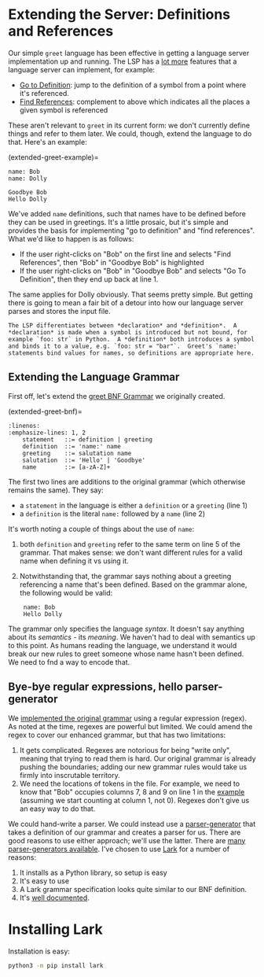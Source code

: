 # Extending the Server: Definitions and References

Our simple `greet` language has been effective in getting a language server implementation up and running.  The LSP has a [lot more](https://microsoft.github.io/language-server-protocol/specifications/lsp/3.17/specification/#languageFeatures) features that a language server can implement, for example:

* [Go to Definition](https://microsoft.github.io/language-server-protocol/specifications/lsp/3.17/specification/#textDocument_definition): jump to the definition of a symbol from a point where it's referenced.
* [Find References](https://microsoft.github.io/language-server-protocol/specifications/lsp/3.17/specification/#textDocument_references): complement to above which indicates all the places a given symbol is referenced

These aren't relevant to `greet` in its current form: we don't currently define things and refer to them later.  We could, though, extend the language to do that.  Here's an example:

(extended-greet-example)=

```text
name: Bob
name: Dolly

Goodbye Bob
Hello Dolly
```

We've added `name` definitions, such that names have to be defined before they can be used in greetings.  It's a little prosaic, but it's simple and provides the basis for implementing "go to definition" and "find references".  What we'd like to happen is as follows:

* If the user right-clicks on "Bob" on the first line and selects "Find References", then "Bob" in "Goodbye Bob" is highlighted
* If the user right-clicks on "Bob" in "Goodbye Bob" and selects "Go To Definition", then they end up back at line 1.

The same applies for Dolly obviously.  That seems pretty simple.  But getting there is going to mean a fair bit of a detour into how our language server parses and stores the input file.

```{note}
The LSP differentiates between *declaration* and *definition*.  A *declaration* is made when a symbol is introduced but not bound, for example `foo: str` in Python.  A *definition* both introduces a symbol and binds it to a value, e.g. `foo: str = "bar"`.  Greet's `name:` statements bind values for names, so definitions are appropriate here.
```

## Extending the Language Grammar

First off, let's extend the [greet BNF Grammar](#greet-grammar) we originally created.

(extended-greet-bnf)=

```{code-block} bnf
:linenos:
:emphasize-lines: 1, 2
    statement   ::= definition | greeting
    definition  ::= 'name:' name
    greeting    ::= salutation name
    salutation  ::= 'Hello' | 'Goodbye'
    name        ::= [a-zA-Z]+
```

The first two lines are additions to the original grammar (which otherwise remains the same).  They say:

* a `statement` in the language is either a `definition` or a `greeting` (line 1)
* a `definition` is the literal `name:` followed by a `name` (line 2)

It's worth noting a couple of things about the use of `name`:

1. both `definition` and `greeting` refer to the same term on line 5 of the grammar.  That makes sense: we don't want different rules for a valid name when defining it vs using it.
1. Notwithstanding that, the grammar says nothing about a greeting referencing a name that's been defined.  Based on the grammar alone, the following would be valid:

        name: Bob
        Hello Dolly

The grammar only specifies the language *syntax*.  It doesn't say anything about its *semantics* - its *meaning*.  We haven't had to deal with semantics up to this point.  As humans reading the language, we understand it would break our new rules to greet someone whose name hasn't been defined.  We need to fnd a way to encode that.

## Bye-bye regular expressions, hello parser-generator

We [implemented the original grammar](language-regex) using a regular expression (regex).  As noted at the time, regexes are powerful but limited.  We could amend the regex to cover our enhanced grammar, but that has two limitations:

1. It gets complicated.  Regexes are notorious for being "write only", meaning that trying to read them is hard.  Our original grammar is already pushing the boundaries; adding our new grammar rules would take us firmly into inscrutable territory.
1. We need the locations of tokens in the file.  For example, we need to know that "Bob" occupies columns 7, 8 and 9 on line 1 in the [example](#extended-greet-example) (assuming we start counting at column 1, not 0).  Regexes don't give us an easy way to do that.

We could hand-write a parser.  We could instead use a [parser-generator](https://en.wikipedia.org/wiki/Comparison_of_parser_generators) that takes a definition of our grammar and creates a parser for us.  There are good reasons to use either approach; we'll use the latter.  There are [many parser-generators available](https://en.wikipedia.org/wiki/Comparison_of_parser_generators).  I've chosen to use [Lark](https://github.com/lark-parser/lark) for a number of reasons:

1. It installs as a Python library, so setup is easy
1. It's easy to use
1. A Lark grammar specification looks quite similar to our BNF definition.
1. It's [well documented](https://lark-parser.readthedocs.io/en/latest/).

# Installing Lark

Installation is easy:

```bash
python3 -m pip install lark
```


